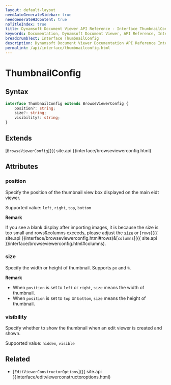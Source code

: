 ```yaml
---
layout: default-layout
needAutoGenerateSidebar: true
needGenerateH3Content: true
noTitleIndex: true
title: Dynamsoft Document Viewer API Reference - Interface ThumbnailConfig
keywords: Documentation, Dynamsoft Document Viewer, API Reference, Interface ThumbnailConfig
breadcrumbText: Interface ThumbnailConfig
description: Dynamsoft Document Viewer Documentation API Reference Interface ThumbnailConfig Page
permalink: /api/interface/thumbnailconfig.html
---
```


# ThumbnailConfig

## Syntax

```typescript
interface ThumbnailConfig extends BrowseViewerConfig {
    position?: string; 
    size?: string; 
    visibility?: string; 
}
```

## Extends

[`BrowseViewerConfig`]({{ site.api }}interface/browseviewerconfig.html)

## Attributes

### position

Specify the position of the thumbnail view box displayed on the main eidt viewer.

Supported value: `left`, `right`, `top`, `bottom`

**Remark**

If you see a blank display after importing images, it is because the size is too small and rows&columns exceeds, please adjust the [`size`](#size) or [`rows`]({{ site.api }}interface/browseviewerconfig.html#rows)&[`columns`]({{ site.api }}interface/browseviewerconfig.html#columns).

### size

Specify the width or height of thumbnail. Supports `px` and `%`.

**Remark**

- When `position` is set to `left` or `right`, `size` means the width of thumbnail.
- When `position` is set to `top` or `bottom`, `size` means the height of thumbnail.

### visibility

Specify whether to show the thumbnail when an edit viewer is created and shown. 

Supported value: `hidden`, `visible`

## Related

- [`EditViewerConstructorOptions`]({{ site.api }}interface/editviewerconstructoroptions.html)
